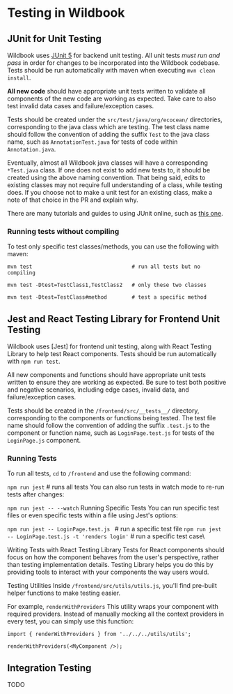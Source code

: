 # Testing in Wildbook

## JUnit for Unit Testing

Wildbook uses [JUnit 5](https://junit.org/junit5/docs/current/user-guide/) for backend unit testing. All unit tests _must run and pass_ in order for changes to be
incorporated into the Wildbook codebase. Tests should be run automatically with maven when executing `mvn clean install`.

**All new code** should have appropriate unit tests written to validate all components of the new code are working as expected. Take care to also test
invalid data cases and failure/exception cases.

Tests should be created under the `src/test/java/org/ecocean/` directories, corresponding to the java class which are testing. The test class name should follow
the convention of adding the suffix `Test` to the java class name, such as `AnnotationTest.java` for tests of code within `Annotation.java`.

Eventually, almost all Wildbook java classes will have a corresponding `*Test.java` class. If one does not exist to add new tests to, it should be created
using the above naming convention. That being said, edits to existing classes may not require full understanding of a class, while testing does. If you choose
not to make a unit test for an existing class, make a note of that choice in the PR and explain why.

There are many tutorials and guides to using JUnit online, such as [this one](https://www.vogella.com/tutorials/JUnit/article.html).

### Running tests without compiling

To test only specific test classes/methods, you can use the following with maven:

```
mvn test                                # run all tests but no compiling

mvn test -Dtest=TestClass1,TestClass2   # only these two classes

mvn test -Dtest=TestClass#method        # test a specific method
```

## Jest and React Testing Library for Frontend Unit Testing

Wildbook uses [Jest] for frontend unit testing, along with React Testing Library to help test React components. Tests should be run automatically with `npm run test`.

All new components and functions should have appropriate unit tests written to ensure they are working as expected. Be sure to test both positive and negative scenarios, including edge cases, invalid data, and failure/exception cases.

Tests should be created in the `/frontend/src/__tests__/` directory, corresponding to the components or functions being tested. The test file name should follow the convention of adding the suffix `.test.js` to the component or function name, such as `LoginPage.test.js` for tests of the `LoginPage.js` component.

### Running Tests
To run all tests, `cd` to `/frontend` and use the following command:

`npm run jest`      # runs all tests
You can also run tests in watch mode to re-run tests after changes:

`npm run jest -- --watch`
Running Specific Tests
You can run specific test files or even specific tests within a file using Jest's options:

`npm run jest -- LoginPage.test.js `                  # run a specific test file
`npm run jest -- LoginPage.test.js -t 'renders login'` # run a specific test case\

Writing Tests with React Testing Library
Tests for React components should focus on how the component behaves from the user's perspective, rather than testing implementation details. Testing Library helps you do this by providing tools to interact with your components the way users would.

Testing Utilities
Inside `/frontend/src/utils/utils.js`, you'll find pre-built helper functions to make testing easier.

For example, `renderWithProviders`
This utility wraps your component with required providers. Instead of manually mocking all the context providers in every test, you can simply use this function:

`import { renderWithProviders } from '../../../utils/utils';`

`renderWithProviders(<MyComponent />);`

## Integration Testing

TODO